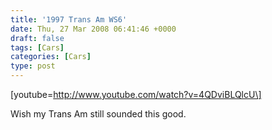 ```yaml
---
title: '1997 Trans Am WS6'
date: Thu, 27 Mar 2008 06:41:46 +0000
draft: false
tags: [Cars]
categories: [Cars]
type: post
---
```


\[youtube=http://www.youtube.com/watch?v=4QDviBLQlcU\]

Wish my Trans Am still sounded this good.
